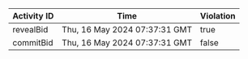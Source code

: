 | Activity ID | Time | Violation |
| --- | --- | --- |
| revealBid | Thu, 16 May 2024 07:37:31 GMT | true |
| commitBid | Thu, 16 May 2024 07:37:31 GMT | false |